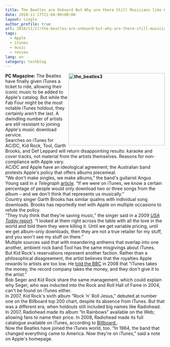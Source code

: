 ```yaml
---
title: The Beatles are Onboard But Why are there Still Musicians like Kid Rock and AC/DC holding out on iTunes?
date: 2010-11-17T21:04:00+00:00
layout: single
author_profile: true
url: 2010/11/17/the-beatles-are-onboard-but-why-are-there-still-musicians-like-kid-rock-and-acdc-holding-out-on-itunes/
tags:
  - Apple
  - itunes
  - music
  - review
lang: en
category: techblog
---
```

**[<img align="right" alt="the_beatles3" border="0" height="229" src="http://lh4.ggpht.com/_vaUVXcmC3OI/TOQ8TmDVivI/AAAAAAAADKU/ca16SsumvMM/the_beatles3_thumb%5B2%5D.jpg?imgmax=800" title="the_beatles3" width="304" />](http://lh6.ggpht.com/_vaUVXcmC3OI/TOQ8RvsfyTI/AAAAAAAADKQ/ngZM37q25v4/s1600-h/the_beatles3%5B4%5D.jpg)PC Magazine:** The Beatles have finally given iTunes a ticket to ride, allowing their iconic music to be added to Apple's catalog. But while the Fab Four might be the most notable iTunes holdout, they certainly aren't the last. A dwindling number of artists are still resistant to joining Apple's music download service.  
Searches on iTunes for AC/DC, Kid Rock, Tool, Garth Brooks, and Def Leppard will return disappointing results: karaoke and cover tracks, not material from the artists themselves. Reasons for non-compliance with Apple vary.  
AC/DC and Apple have an ideological agreement; the Australian band protests Apple's policy that offers albums piecemeal.  
“We don't make singles, we make albums,” the band's guitarist Angus Young said in a _Telegraph_ [article](http://www.telegraph.co.uk/culture/music/the-beatles/8137352/Beatles-iTunes-decision-may-prompt-re-think.html). “If we were on iTunes, we know a certain percentage of people would only download two or three songs from the album – and we don't think that represents us musically.”  
Country singer Garth Brooks has similar qualms with individual song downloads. Brooks has reportedly met with Apple on multiple occasions to refute the policy.  
“They truly think that they're saving music,” the singer said in a 2009 [_USA Today_ report](http://www.usatoday.com/life/music/news/2009-10-15-garth-brooks-quote_N.htm). “I looked at them right across the table with all the love in the world and told them they were killing it. Until we get variable pricing, until we get album-only downloads, then they are not a true retailer for my stuff, and you won't see my stuff on there.”  
Multiple sources said that with meandering anthems that overlap into one another, ambient rock band Tool has the same misgivings about iTunes.  
But Kid Rock's reservations represent another faction. Rather than a philosophical disagreement, the artist believes that the royalties Apple rewards to artists are too low. He [told the BBC](http://news.bbc.co.uk/2/hi/7459796.stm) in 2008 that “iTunes takes the money, the record company takes the money, and they don't give it to the artist.”  
Bob Seger and Kid Rock share the same management, which could explain why Seger, who was inducted into the Rock and Roll Hall of Fame in 2004, can't be found on iTunes either.  
In 2007, Kid Rock's sixth album “Rock &#8216;n' Roll Jesus,” debuted at number one on the Billboard top 200 chart, despite its absence from iTunes. But that was a different era, when holdouts still included big names like Radiohead.  
In 2007, Radiohead made its album “In Rainbows” available on the Web; allowing fans to name their price. In 2008, Radiohead made its full catalogue available on iTunes, according to [Billboard.](http://www.billboard.com/bbcom/news/article_display.jsp?vnu_content_id=1003811052#/bbcom/news/article_display.jsp?vnu_content_id=1003811052).  
Now the Beatles have joined the iTunes world, too. “In 1964, the band that changed everything came to America. Now they're on iTunes,” said a note on Apple's homepage.